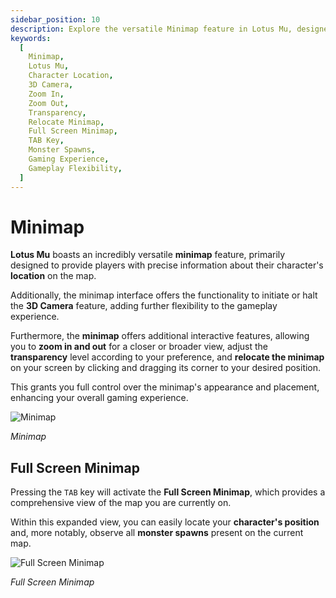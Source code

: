 ```yaml
---
sidebar_position: 10
description: Explore the versatile Minimap feature in Lotus Mu, designed to provide precise information about your character's location on the map. Learn how to activate the Full Screen Minimap using the TAB key, gaining a comprehensive view of the current map and easily locating your character and monster spawns. Customize the Minimap's appearance, transparency, and position, adding flexibility to your gameplay experience.
keywords:
  [
    Minimap,
    Lotus Mu,
    Character Location,
    3D Camera,
    Zoom In,
    Zoom Out,
    Transparency,
    Relocate Minimap,
    Full Screen Minimap,
    TAB Key,
    Monster Spawns,
    Gaming Experience,
    Gameplay Flexibility,
  ]
---
```


# Minimap

**Lotus Mu** boasts an incredibly versatile **minimap** feature, primarily designed to provide players with precise information about their character's **location** on the map.

Additionally, the minimap interface offers the functionality to initiate or halt the **3D Camera** feature, adding further flexibility to the gameplay experience.

Furthermore, the **minimap** offers additional interactive features, allowing you to **zoom in and out** for a closer or broader view, adjust the **transparency** level according to your preference, and **relocate the minimap** on your screen by clicking and dragging its corner to your desired position.

This grants you full control over the minimap's appearance and placement, enhancing your overall gaming experience.

![Minimap](/img/client-features/minimap.jpg)

_Minimap_

## Full Screen Minimap

Pressing the `TAB` key will activate the **Full Screen Minimap**, which provides a comprehensive view of the map you are currently on.

Within this expanded view, you can easily locate your **character's position** and, more notably, observe all **monster spawns** present on the current map.

![Full Screen Minimap](/img/client-features/minimap-tab.jpg)

_Full Screen Minimap_
